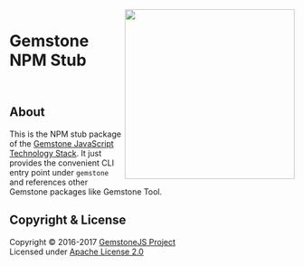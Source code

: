 
<img src="https://rawgit.com/gemstonejs/gemstone-artwork/master/gemstone-logo-white.svg" width="300" align="right" alt=""/>

Gemstone NPM Stub
=================

<p/>
<img src="https://nodei.co/npm/gemstone-stub.png?downloads=true&stars=true" alt=""/>
<p/>
<img src="https://david-dm.org/rse/gemstone-stub.png" alt=""/>

About
-----

This is the NPM stub package of the
[Gemstone JavaScript Technology Stack](http://gemstonejs.com).
It just provides the convenient CLI entry point under `gemstone`
and references other Gemstone packages like Gemstone Tool.

Copyright &amp; License
-----------------------

Copyright &copy; 2016-2017 [GemstoneJS Project](http://gemstonejs.com)<br/>
Licensed under [Apache License 2.0](https://spdx.org/licenses/Apache-2.0)

